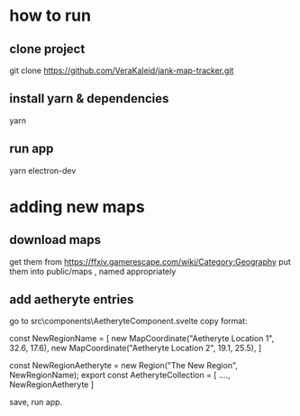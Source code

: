 # how to run

## clone project
git clone https://github.com/VeraKaleid/jank-map-tracker.git

## install yarn & dependencies
yarn

## run app
yarn electron-dev




# adding new maps

## download maps
get them from https://ffxiv.gamerescape.com/wiki/Category:Geography
put them into public/maps , named appropriately

## add aetheryte entries
go to src\components\AetheryteComponent.svelte
copy format:

const NewRegionName = [
        new MapCoordinate("Aetheryte Location 1", 32.6, 17.6),
        new MapCoordinate("Aetheryte Location 2", 19.1, 25.5),
]

const NewRegionAetheryte = new Region("The New Region", NewRegionName);
export const AetheryteCollection = [
        ....,
        NewRegionAetheryte
]

save, run app.
